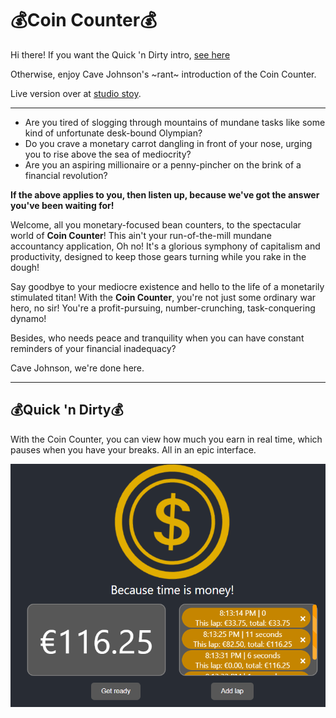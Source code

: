 # 💰Coin Counter💰

Hi there! If you want the Quick 'n Dirty intro, [see here](#quick-n-dirty)

Otherwise, enjoy Cave Johnson's ~rant~ introduction of the Coin Counter.

Live version over at [studio stoy](https://coincounter.studiostoy.nl).

___

- Are you tired of slogging through mountains of mundane tasks like some kind of unfortunate desk-bound Olympian?
- Do you crave a monetary carrot dangling in front of your nose, urging you to rise above the sea of mediocrity?
- Are you an aspiring millionaire or a penny-pincher on the brink of a financial revolution?

**If the above applies to you, then listen up, because we've got the answer you've been waiting for!**

Welcome, all you monetary-focused bean counters, to the spectacular world of **Coin Counter**! This ain't your run-of-the-mill mundane accountancy application, Oh no! It's a glorious symphony of capitalism and productivity, designed to keep those gears turning while you rake in the dough!

Say goodbye to your mediocre existence and hello to the life of a monetarily stimulated titan! With the **Coin Counter**, you're not just some ordinary war hero, no sir! You're a profit-pursuing, number-crunching, task-conquering dynamo!

Besides, who needs peace and tranquility when you can have constant reminders of your financial inadequacy?

Cave Johnson, we're done here.


___

## 💰Quick 'n Dirty💰

With the Coin Counter, you can view how much you earn in real time, which pauses when you have your breaks. All in an
epic interface.

![img.png](raw/images/coin.png)

